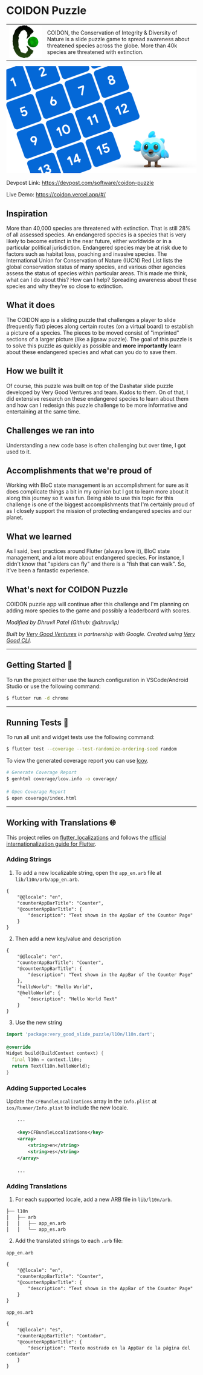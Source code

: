 # COIDON Puzzle

<table border="0">
 <tr>
    <td><img src="art/Icon-192.png"  alt="1" width =360px ></td>
    <td>COIDON, the Conservation of Integrity & Diversity of Nature is a slide puzzle game to spread awareness about threatened species across the globe. More than 40k species are threatened with extinction.</td>
 </tr>
</table>


![Photo Booth Header][logo]

Devpost Link: https://devpost.com/software/coidon-puzzle

Live Demo: https://coidon.vercel.app/#/

## Inspiration
More than 40,000 species are threatened with extinction. That is still 28% of all assessed species. An endangered species is a species that is very likely to become extinct in the near future, either worldwide or in a particular political jurisdiction. Endangered species may be at risk due to factors such as habitat loss, poaching and invasive species. The International Union for Conservation of Nature (IUCN) Red List lists the global conservation status of many species, and various other agencies assess the status of species within particular areas. This made me think, what can I do about this? How can I help? Spreading awareness about these species and why they're so close to extinction.

## What it does
The COIDON app is a sliding puzzle that challenges a player to slide (frequently flat) pieces along certain routes (on a virtual board) to establish a picture of a species. The pieces to be moved consist of "imprinted" sections of a larger picture (like a jigsaw puzzle). The goal of this puzzle is to solve this puzzle as quickly as possible and **more importantly** learn about these endangered species and what can you do to save them.

## How we built it
Of course, this puzzle was built on top of the Dashatar slide puzzle developed by Very Good Ventures and team. Kudos to them. On of that, I did extensive research on these endangered species to learn about them and how can I redesign this puzzle challenge to be more informative and entertaining at the same time.

## Challenges we ran into
Understanding a new code base is often challenging but over time, I got used to it.

## Accomplishments that we're proud of
Working with BloC state management is an accomplishment for sure as it does complicate things a bit in my opinion but I got to learn more about it along this journey so it was fun. Being able to use this topic for this challenge is one of the biggest accomplishments that I'm certainly proud of as I closely support the mission of protecting endangered species and our planet. 

## What we learned
As I said, best practices around Flutter (always love it), BloC state management, and a lot more about endangered species. For instance, I didn't know that "spiders can fly" and there is a "fish that can walk". So, it've been a fantastic experience.

## What's next for COIDON Puzzle
COIDON puzzle app will continue after this challenge and I'm planning on adding more species to the game and possibly a leaderboard with scores.

*Modified by Dhruvil Patel (Github: @dhruvilp)*

*Built by [Very Good Ventures][very_good_ventures_link] in partnership with Google.*
*Created using [Very Good CLI][very_good_cli_link].*

---

## Getting Started 🚀

To run the project either use the launch configuration in VSCode/Android Studio or use the following command:

```sh
$ flutter run -d chrome
```

---

## Running Tests 🧪

To run all unit and widget tests use the following command:

```sh
$ flutter test --coverage --test-randomize-ordering-seed random
```

To view the generated coverage report you can use [lcov](https://github.com/linux-test-project/lcov).

```sh
# Generate Coverage Report
$ genhtml coverage/lcov.info -o coverage/

# Open Coverage Report
$ open coverage/index.html
```

---

## Working with Translations 🌐

This project relies on [flutter_localizations][flutter_localizations_link] and follows the [official internationalization guide for Flutter][internationalization_link].

### Adding Strings

1. To add a new localizable string, open the `app_en.arb` file at `lib/l10n/arb/app_en.arb`.

```arb
{
    "@@locale": "en",
    "counterAppBarTitle": "Counter",
    "@counterAppBarTitle": {
        "description": "Text shown in the AppBar of the Counter Page"
    }
}
```

2. Then add a new key/value and description

```arb
{
    "@@locale": "en",
    "counterAppBarTitle": "Counter",
    "@counterAppBarTitle": {
        "description": "Text shown in the AppBar of the Counter Page"
    },
    "helloWorld": "Hello World",
    "@helloWorld": {
        "description": "Hello World Text"
    }
}
```

3. Use the new string

```dart
import 'package:very_good_slide_puzzle/l10n/l10n.dart';

@override
Widget build(BuildContext context) {
  final l10n = context.l10n;
  return Text(l10n.helloWorld);
}
```

### Adding Supported Locales

Update the `CFBundleLocalizations` array in the `Info.plist` at `ios/Runner/Info.plist` to include the new locale.

```xml
    ...

    <key>CFBundleLocalizations</key>
	<array>
		<string>en</string>
		<string>es</string>
	</array>

    ...
```

### Adding Translations

1. For each supported locale, add a new ARB file in `lib/l10n/arb`.

```
├── l10n
│   ├── arb
│   │   ├── app_en.arb
│   │   └── app_es.arb
```

2. Add the translated strings to each `.arb` file:

`app_en.arb`

```arb
{
    "@@locale": "en",
    "counterAppBarTitle": "Counter",
    "@counterAppBarTitle": {
        "description": "Text shown in the AppBar of the Counter Page"
    }
}
```

`app_es.arb`

```arb
{
    "@@locale": "es",
    "counterAppBarTitle": "Contador",
    "@counterAppBarTitle": {
        "description": "Texto mostrado en la AppBar de la página del contador"
    }
}
```

[coverage_badge]: coverage_badge.svg
[flutter_localizations_link]: https://api.flutter.dev/flutter/flutter_localizations/flutter_localizations-library.html
[internationalization_link]: https://flutter.dev/docs/development/accessibility-and-localization/internationalization
[license_badge]: https://img.shields.io/badge/license-MIT-blue.svg
[license_link]: https://opensource.org/licenses/MIT
[very_good_analysis_badge]: https://img.shields.io/badge/style-very_good_analysis-B22C89.svg
[very_good_analysis_link]: https://pub.dev/packages/very_good_analysis
[very_good_cli_link]: https://github.com/VeryGoodOpenSource/very_good_cli
[very_good_ventures_link]: https://verygood.ventures/
[logo]: art/header.png
[app-icon]: art/Icon-192.png
